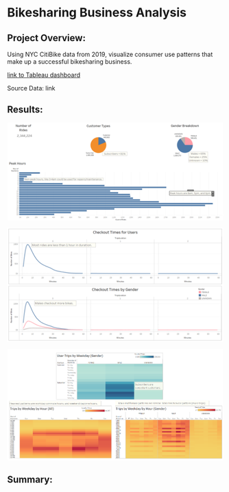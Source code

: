 # Bikesharing Business Analysis

## Project Overview:
Using NYC CitiBike data from 2019, visualize consumer use patterns that make up a successful bikesharing business.  

[link to Tableau dashboard](https://public.tableau.com/views/NYC_Bikesharing_16487730421000/NYCBikeshare?:language=en-US&publish=yes&:display_count=n&:origin=viz_share_link)

Source Data:  link

## Results:

![](/Resources/Volumes.png)

![](/Resources/CheckoutTimes.png)

![](/Resources/User_Patterns.png)

## Summary:
